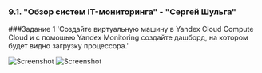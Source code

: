 ### 9.1. "Обзор систем IT-мониторинга" - "Сергей Шульга"

###Задание 1 'Создайте виртуальную машину в Yandex Cloud Compute Cloud и с помощью Yandex Monitoring создайте дашборд, на котором будет видно загрузку процессора.'

![Screenshot](https://github.com/SergeiShulga/9.1-IT-Monitoring/tree/main/img/image.png)
![Screenshot](https://github.com/SergeiShulga/9.1-IT-Monitoring/tree/main/img/image1.png)


